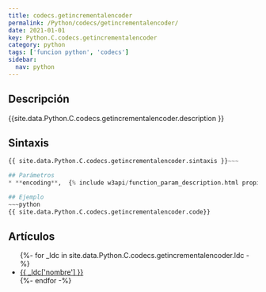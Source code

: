 ```yaml
---
title: codecs.getincrementalencoder
permalink: /Python/codecs/getincrementalencoder/
date: 2021-01-01
key: Python.C.codecs.getincrementalencoder
category: python
tags: ['funcion python', 'codecs']
sidebar: 
  nav: python
---
```


## Descripción
{{site.data.Python.C.codecs.getincrementalencoder.description }}

## Sintaxis
~~~python
{{ site.data.Python.C.codecs.getincrementalencoder.sintaxis }}~~~

## Parámetros
* **encoding**,  {% include w3api/function_param_description.html propiedad=site.data.Python.C.codecs.getincrementalencoder valor="encoding" %}

## Ejemplo
~~~python
{{ site.data.Python.C.codecs.getincrementalencoder.code}}
~~~

## Artículos
<ul>
{%- for _ldc in site.data.Python.C.codecs.getincrementalencoder.ldc -%}
   <li>
       <a href="{{_ldc['url'] }}">{{ _ldc['nombre'] }}</a>
   </li>
{%- endfor -%}
</ul>

